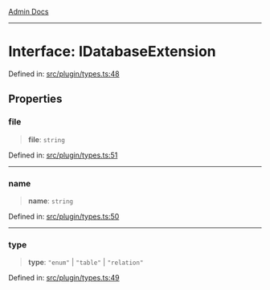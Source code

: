 [Admin Docs](/)

***

# Interface: IDatabaseExtension

Defined in: [src/plugin/types.ts:48](https://github.com/Sourya07/talawa-api/blob/cfbd515d04ffba748b09232a33807f1845dd1878/src/plugin/types.ts#L48)

## Properties

### file

> **file**: `string`

Defined in: [src/plugin/types.ts:51](https://github.com/Sourya07/talawa-api/blob/cfbd515d04ffba748b09232a33807f1845dd1878/src/plugin/types.ts#L51)

***

### name

> **name**: `string`

Defined in: [src/plugin/types.ts:50](https://github.com/Sourya07/talawa-api/blob/cfbd515d04ffba748b09232a33807f1845dd1878/src/plugin/types.ts#L50)

***

### type

> **type**: `"enum"` \| `"table"` \| `"relation"`

Defined in: [src/plugin/types.ts:49](https://github.com/Sourya07/talawa-api/blob/cfbd515d04ffba748b09232a33807f1845dd1878/src/plugin/types.ts#L49)
